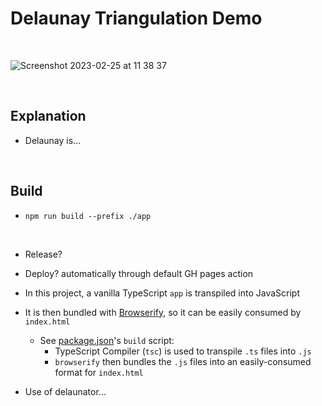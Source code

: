 # Delaunay Triangulation Demo

<br>

![Screenshot 2023-02-25 at 11 38 37](https://user-images.githubusercontent.com/34093915/221354864-f71c18da-7269-4e21-b7a3-c9a56e1affaf.png)

<br>

## Explanation
* Delaunay is...

<br>

## Build
* `npm run build --prefix ./app`

<br>

* Release?
* Deploy? automatically through default GH pages action

* In this project, a vanilla TypeScript `app` is transpiled into JavaScript
* It is then bundled with [Browserify](https://browserify.org/), so it can be easily consumed by `index.html`
    * See [package.json](./app/package.json)'s `build` script:
        * TypeScript Compiler (`tsc`) is used to transpile `.ts` files into `.js`
        * `browserify` then bundles the `.js` files into an easily-consumed format for `index.html`
* Use of delaunator...